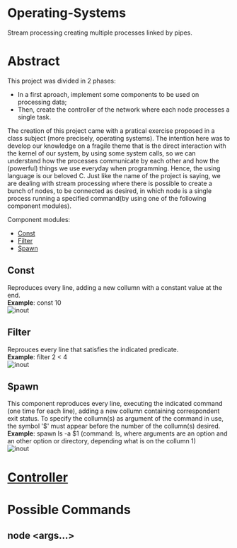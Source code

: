 # Operating-Systems

Stream processing creating multiple processes linked by pipes.

Abstract
========


This project was divided in 2 phases:
  - In a first aproach, implement some components to be used on processing data;
  - Then, create the controller of the network where each node processes a single task.

The creation of this project came with a pratical exercise proposed in a class subject (more precisely, operating systems).
The intention here was to develop our knowledge on a fragile theme that is the direct interaction with the kernel of our system, by using some system calls, so we can understand how the processes communicate by each other and how the (powerful) things we use everyday when programming. Hence, the using language is our beloved C.
Just like the name of the project is saying, we are dealing with stream processing where there is possible to create a bunch of nodes, to be connected as desired, in which node is a single process running a specified command(by using one of the following component modules). 


 Component modules:
 - [Const](./StreamProcessing/const.c)  
 - [Filter](./StreamProcessing/filter.c)  
 - [Spawn](./StreamProcessing/spawn.c)  


Const
-----

Reproduces every line, adding a new collumn with a constant value at the end.  
**Example**: const 10     
![inout](https://github.com/ReiKratos/Operating-Systems/blob/master/StreamProcessing/imagem.png)

Filter
------

Reprouces every line that satisfies the indicated predicate.  
**Example**: filter 2 < 4  
![inout](https://github.com/ReiKratos/Operating-Systems/blob/master/StreamProcessing/filter.png)  


Spawn
-----

This component reproduces every line, executing the indicated command (one time for each line), adding a new collumn containing correspondent exit status. To specify the collumn(s) as argument of the command in use, the symbol '$' must appear before the number of the collumn(s) desired.  
**Example**: spawn ls -a $1 (command: ls, where arguments are an option and an other option or directory, depending what is on the collumn 1)  
![inout](https://github.com/ReiKratos/Operating-Systems/blob/master/StreamProcessing/spawn.png)  


[Controller](https://github.com/ReiKratos/Operating-Systems/blob/master/StreamProcessing/controlador.c)
==========

# Possible Commands  
## node <id>  <cmd> <args...>  

